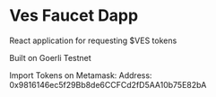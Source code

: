 # Ves Faucet Dapp

React application for requesting $VES tokens

Built on Goerli Testnet

Import Tokens on Metamask: Address:  0x9816146ec5f29Bb8de6CCFCd2fD5AA10b75E82bA
